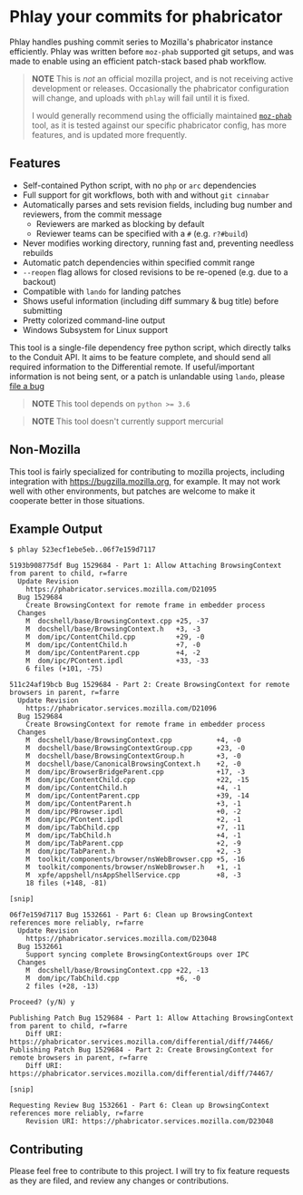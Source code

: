 # Phlay your commits for phabricator

Phlay handles pushing commit series to Mozilla's phabricator instance efficiently. Phlay was written before `moz-phab` supported git setups, and was made to enable using an efficient patch-stack based phab workflow.

> **NOTE** This is _not_ an official mozilla project, and is not receiving
> active development or releases. Occasionally the phabricator configuration
> will change, and uploads with `phlay` will fail until it is fixed.
>
> I would generally recommend using the officially maintained
> [`moz-phab`](https://github.com/mozilla-conduit/review) tool, as it is tested
> against our specific phabricator config, has more features, and is updated
> more frequently.

## Features

 * Self-contained Python script, with no `php` or `arc` dependencies
 * Full support for git workflows, both with and without `git cinnabar`
 * Automatically parses and sets revision fields, including bug number and reviewers, from the commit message
   * Reviewers are marked as blocking by default
   * Reviewer teams can be specified with a `#` (e.g. `r?#build`)
 * Never modifies working directory, running fast and, preventing needless rebuilds
 * Automatic patch dependencies within specified commit range
 * `--reopen` flag allows for closed revisions to be re-opened (e.g. due to a backout)
 * Compatible with `lando` for landing patches
 * Shows useful information (including diff summary & bug title) before submitting
 * Pretty colorized command-line output
 * Windows Subsystem for Linux support

This tool is a single-file dependency free python script, which directly talks 
to the Conduit API. It aims to be feature complete, and should send all required
information to the Differential remote. If useful/important information is not
being sent, or a patch is unlandable using `lando`, please 
[file a bug](https://github.com/mystor/phlay/issues)

> **NOTE** This tool depends on `python >= 3.6`

> **NOTE** This tool doesn't currently support mercurial

## Non-Mozilla

This tool is fairly specialized for contributing to mozilla projects, including integration with https://bugzilla.mozilla.org, for example. It may not work well with other environments, but patches are welcome to make it cooperate better in those situations.

## Example Output

```
$ phlay 523ecf1ebe5eb..06f7e159d7117

5193b908775df Bug 1529684 - Part 1: Allow Attaching BrowsingContext from parent to child, r=farre
  Update Revision
    https://phabricator.services.mozilla.com/D21095
  Bug 1529684
    Create BrowsingContext for remote frame in embedder process
  Changes
    M  docshell/base/BrowsingContext.cpp +25, -37
    M  docshell/base/BrowsingContext.h   +3, -3
    M  dom/ipc/ContentChild.cpp          +29, -0
    M  dom/ipc/ContentChild.h            +7, -0
    M  dom/ipc/ContentParent.cpp         +4, -2
    M  dom/ipc/PContent.ipdl             +33, -33
    6 files (+101, -75)

511c24af19bcb Bug 1529684 - Part 2: Create BrowsingContext for remote browsers in parent, r=farre
  Update Revision
    https://phabricator.services.mozilla.com/D21096
  Bug 1529684
    Create BrowsingContext for remote frame in embedder process
  Changes
    M  docshell/base/BrowsingContext.cpp           +4, -0
    M  docshell/base/BrowsingContextGroup.cpp      +23, -0
    M  docshell/base/BrowsingContextGroup.h        +3, -0
    M  docshell/base/CanonicalBrowsingContext.h    +2, -0
    M  dom/ipc/BrowserBridgeParent.cpp             +17, -3
    M  dom/ipc/ContentChild.cpp                    +22, -15
    M  dom/ipc/ContentChild.h                      +4, -1
    M  dom/ipc/ContentParent.cpp                   +39, -14
    M  dom/ipc/ContentParent.h                     +3, -1
    M  dom/ipc/PBrowser.ipdl                       +0, -2
    M  dom/ipc/PContent.ipdl                       +2, -1
    M  dom/ipc/TabChild.cpp                        +7, -11
    M  dom/ipc/TabChild.h                          +4, -1
    M  dom/ipc/TabParent.cpp                       +2, -9
    M  dom/ipc/TabParent.h                         +2, -3
    M  toolkit/components/browser/nsWebBrowser.cpp +5, -16
    M  toolkit/components/browser/nsWebBrowser.h   +1, -1
    M  xpfe/appshell/nsAppShellService.cpp         +8, -3
    18 files (+148, -81)

[snip]

06f7e159d7117 Bug 1532661 - Part 6: Clean up BrowsingContext references more reliably, r=farre
  Update Revision
    https://phabricator.services.mozilla.com/D23048
  Bug 1532661
    Support syncing complete BrowsingContextGroups over IPC
  Changes
    M  docshell/base/BrowsingContext.cpp +22, -13
    M  dom/ipc/TabChild.cpp              +6, -0
    2 files (+28, -13)

Proceed? (y/N) y

Publishing Patch Bug 1529684 - Part 1: Allow Attaching BrowsingContext from parent to child, r=farre
    Diff URI: https://phabricator.services.mozilla.com/differential/diff/74466/
Publishing Patch Bug 1529684 - Part 2: Create BrowsingContext for remote browsers in parent, r=farre
    Diff URI: https://phabricator.services.mozilla.com/differential/diff/74467/

[snip]

Requesting Review Bug 1532661 - Part 6: Clean up BrowsingContext references more reliably, r=farre
    Revision URI: https://phabricator.services.mozilla.com/D23048
```

## Contributing

Please feel free to contribute to this project. I will try to fix feature requests as they are filed, and review any changes or contributions.
